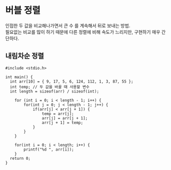 버블 정렬
=========

인접한 두 값을 비교해나가면서 큰 수 를 계속해서 뒤로 보내는 방법.  
필요없는 비교를 많이 하기 때문에 다른 정렬에 비해 속도가 느리지만, 구현하기 매우 간단하다.

내림차순 정렬
----------
```
#include <stdio.h>

int main() {
  int arr[10] = { 9, 17, 5, 6, 124, 112, 1, 3, 87, 55 };
  int temp; // 두 값을 바꿀 때 사용할 변수
  int length = sizeof(arr) / sizeof(int);
	
	for (int i = 0; i < length - 1; i++) {
		for(int j = 0; j < length - 1; j++) {
			if(arr[j] < arr[j + 1]) {
				temp = arr[j];
				arr[j] = arr[j + 1];
				arr[j + 1] = temp;
			}
		}	
	}

	for(int i = 0; i < length; i++) {
		printf("%d ", arr[i]);
	}
  return 0;
}
```
